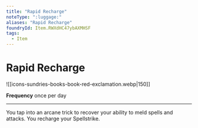 ```yaml
---
title: "Rapid Recharge"
noteType: ":luggage:"
aliases: "Rapid Recharge"
foundryId: Item.RWXdHC47ybAXMHSF
tags:
  - Item
---
```


# Rapid Recharge
![[icons-sundries-books-book-red-exclamation.webp|150]]

**Frequency** once per day

* * *

You tap into an arcane trick to recover your ability to meld spells and attacks. You recharge your Spellstrike.
